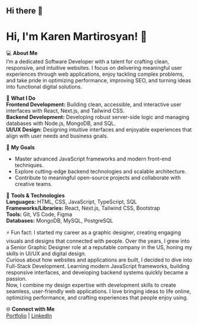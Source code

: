 ## Hi there 👋

<!--
**karmartir/karmartir** is a ✨ _special_ ✨ repository because its `README.md` (this file) appears on your GitHub profile.

Here are some ideas to get you started:

- 🔭 I’m currently working on ...
- 🌱 I’m currently learning ...
- 👯 I’m looking to collaborate on ...
- 🤔 I’m looking for help with ...
- 💬 Ask me about ...
- 📫 How to reach me: ...
- 😄 Pronouns: ...
- ⚡ Fun fact: ...
-->
# Hi, I'm Karen Martirosyan! 👋

💻 **About Me**  
I’m a dedicated Software Developer with a talent for crafting clean, responsive, and intuitive websites. I focus on delivering meaningful user experiences through web applications, enjoy tackling complex problems, and take pride in optimizing performance, improving SEO, and turning ideas into functional digital solutions.

🌟 **What I Do**  
**Frontend Development:** Building clean, accessible, and interactive user interfaces with React, Next.js, and Tailwind CSS.  
**Backend Development:** Developing robust server-side logic and managing databases with Node.js, MongoDB, and SQL.  
**UI/UX Design:** Designing intuitive interfaces and enjoyable experiences that align with user needs and business goals.

🚀 **My Goals**  
- Master advanced JavaScript frameworks and modern front-end techniques.  
- Explore cutting-edge backend technologies and scalable architecture.  
- Contribute to meaningful open-source projects and collaborate with creative teams.  

🔧 **Tools & Technologies**  
**Languages:** HTML, CSS, JavaScript, TypeScript, SQL  
**Frameworks/Libraries:** React, Next.js, Tailwind CSS, Bootstrap  
**Tools:** Git, VS Code, Figma  
**Databases:** MongoDB, MySQL, PostgreSQL  

⚡ Fun fact: I started my career as a graphic designer, creating engaging visuals and designs that connected with people. Over the years, I grew into a Senior Graphic Designer role at a reputable company in the US, honing my skills in UI/UX and digital design.  
Curious about how websites and applications are built, I decided to dive into Full-Stack Development. Learning modern JavaScript frameworks, building responsive interfaces, and developing backend systems quickly became a passion.  
Now, I combine my design expertise with development skills to create seamless, user-friendly web applications. I love bringing ideas to life online, optimizing performance, and crafting experiences that people enjoy using.

🌐 **Connect with Me**  
[Portfolio](https://karma-portfolio-details.netlify.app/) | [LinkedIn](www.linkedin.com/in/karmancho)
